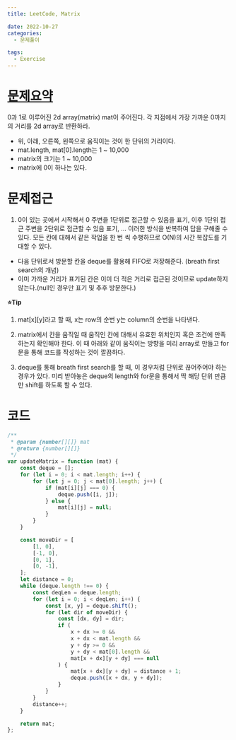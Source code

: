 ```yaml
---
title: LeetCode, Matrix

date: 2022-10-27
categories:
  - 문제풀이

tags:
  - Exercise
---
```


# [문제요약](https://leetcode.com/problems/01-matrix/)

0과 1로 이루어진 2d array(matrix) mat이 주어진다. 각 지점에서 가장 가까운 0까지의 거리를 2d array로 반환하라.

- 위, 아래, 오른쪽, 왼쪽으로 움직이는 것이 한 단위의 거리이다.
- mat.length, mat\[0\].length는 1 ~ 10,000
- matrix의 크기는 1 ~ 10,000
- matrix에 0이 하나는 있다.

# 문제접근

1. 0이 있는 곳에서 시작해서 0 주변을 1단위로 접근할 수 있음을 표기, 이후 1단위 접근 주변을 2단위로 접근할 수 있음 표기, ... 이러한 방식을 반복하여 답을 구해줄 수 있다. 모든 칸에 대해서 같은 작업을 한 번 씩 수행하므로 O(N)의 시간 복잡도를 기대할 수 있다.

- 다음 단위로서 방문할 칸을 deque를 활용해 FIFO로 저장해준다. (breath first search의 개념)
- 이미 가까운 거리가 표기된 칸은 이미 더 적은 거리로 접근된 것이므로 update하지 않는다.(null인 경우만 표기 및 추후 방문한다.)

**⭐Tip**

1. mat\[x\]\[y\]라고 할 때, x는 row의 순번 y는 column의 순번을 나타낸다.

2. matrix에서 칸을 움직일 때 움직인 칸에 대해서 유효한 위치인지 혹은 조건에 만족하는지 확인해야 한다. 이 때 아래와 같이 움직이는 방향을 미리 array로 만들고 for문을 통해 코드를 작성하는 것이 깔끔하다.

3. deque를 통해 breath first search를 할 때, 이 경우처럼 단위로 끊어주어야 하는 경우가 있다. 미리 받아놓은 deque의 length와 for문을 통해서 딱 해당 단위 만큼만 shift를 하도록 할 수 있다.

# 코드

```javascript
/**
 * @param {number[][]} mat
 * @return {number[][]}
 */
var updateMatrix = function (mat) {
	const deque = [];
	for (let i = 0; i < mat.length; i++) {
		for (let j = 0; j < mat[0].length; j++) {
			if (mat[i][j] === 0) {
				deque.push([i, j]);
			} else {
				mat[i][j] = null;
			}
		}
	}

	const moveDir = [
		[1, 0],
		[-1, 0],
		[0, 1],
		[0, -1],
	];
	let distance = 0;
	while (deque.length !== 0) {
		const deqLen = deque.length;
		for (let i = 0; i < deqLen; i++) {
			const [x, y] = deque.shift();
			for (let dir of moveDir) {
				const [dx, dy] = dir;
				if (
					x + dx >= 0 &&
					x + dx < mat.length &&
					y + dy >= 0 &&
					y + dy < mat[0].length &&
					mat[x + dx][y + dy] === null
				) {
					mat[x + dx][y + dy] = distance + 1;
					deque.push([x + dx, y + dy]);
				}
			}
		}
		distance++;
	}

	return mat;
};
```
